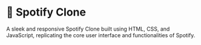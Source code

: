 # 🎵 Spotify Clone
A sleek and responsive Spotify Clone built using HTML, CSS, and JavaScript, replicating the core user interface and functionalities of Spotify.

